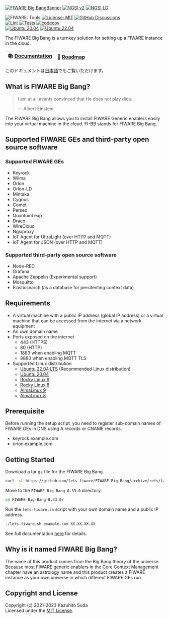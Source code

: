 [![FIWARE Big BangBanner](https://raw.githubusercontent.com/lets-fiware/FIWARE-Big-Bang/gh-pages/images/FIWARE-Big-Bang-non-free.png)](https://www.letsfiware.jp/)
[![NGSI v2](https://img.shields.io/badge/NGSI-v2-5dc0cf.svg)](https://fiware-ges.github.io/orion/api/v2/stable/)
[![NGSI LD](https://img.shields.io/badge/NGSI-LD-d6604d.svg)](https://www.etsi.org/deliver/etsi_gs/CIM/001_099/009/01.05.01_60/gs_CIM009v010501p.pdf)

![FIWARE: Tools](https://nexus.lab.fiware.org/repository/raw/public/badges/chapters/deployment-tools.svg)
[![License: MIT](https://img.shields.io/github/license/lets-fiware/FIWARE-Big-Bang.svg)](https://opensource.org/licenses/MIT)
[![GitHub Discussions](https://img.shields.io/github/discussions/lets-fiware/FIWARE-Big-Bang)](https://github.com/lets-fiware/FIWARE-Big-Bang/discussions)
<br/>
[![Lint](https://github.com/lets-fiware/FIWARE-Big-Bang/actions/workflows/lint.yml/badge.svg)](https://github.com/lets-fiware/FIWARE-Big-Bang/actions/workflows/lint.yml)
[![Tests](https://github.com/lets-fiware/FIWARE-Big-Bang/actions/workflows/ubuntu-latest.yml/badge.svg)](https://github.com/lets-fiware/FIWARE-Big-Bang/actions/workflows/ubuntu-latest.yml)
[![codecov](https://codecov.io/gh/lets-fiware/FIWARE-Big-Bang/branch/main/graph/badge.svg?token=OHFTT6TUIS)](https://codecov.io/gh/lets-fiware/FIWARE-Big-Bang)
<br/>
[![Ubuntu 20.04](https://github.com/lets-fiware/FIWARE-Big-Bang/actions/workflows/ubuntu-20.04.yml/badge.svg)](https://github.com/lets-fiware/FIWARE-Big-Bang/actions/workflows/ubuntu-20.04.yml)
[![Ubuntu 22.04](https://github.com/lets-fiware/FIWARE-Big-Bang/actions/workflows/ubuntu-22.04.yml/badge.svg)](https://github.com/lets-fiware/FIWARE-Big-Bang/actions/workflows/ubuntu-22.04.yml)
<br/>

The FIWARE Big Bang is a turnkey solution for setting up a FIWARE instance in the cloud.

| :books: [Documentation](https://fi-bb.letsfiware.jp/) | :dart: [Roadmap](./ROADMAP.md) |
|-------------------------------------------------------|--------------------------------|

このドキュメントは[日本語](./README.ja.md)でもご覧いただけます。

## What is FIWARE Big Bang?

> I am at all events convinced that He does not play dice.
>
> — Albert Einstein

The FIWARE Big Bang allows you to install FIWARE Generic enablers easily into your virtual machine in the cloud.
FI-BB stands for FIWARE Big Bang.

## Supported FIWARE GEs and third-party open source software

### Supported FIWARE GEs

-   Keyrock
-   Wilma
-   Orion
-   Orion-LD
-   Mintaka
-   Cygnus
-   Comet
-   Perseo
-   QuantumLeap
-   Draco
-   WireCloud
-   Ngsiproxy
-   IoT Agent for UltraLight (over HTTP and MQTT)
-   IoT Agent for JSON (over HTTP and MQTT)

### Supported third-party open source software

-   Node-RED
-   Grafana
-   Apache Zeppelin (Experimental support)
-   Mosquitto
-   Elasticsearch (as a database for persitenting context data)

## Requirements

-   A virtual machine with a public IP address (global IP address) or a virtual machine that can be accessed
    from the Internet via a network equipment
-   An own domain name
-   Ports exposed on the internet
    -   443 (HTTPS)
    -   80 (HTTP)
    -   1883 when enabling MQTT
    -   8883 when enabling MQTT TLS
-   Supported Linux distribution
    -   [Ubuntu 22.04 LTS](https://github.com/lets-fiware/FIWARE-Big-Bang/discussions/304) (Recommended Linux distribution)
    -   [Ubuntu 20.04](https://github.com/lets-fiware/FIWARE-Big-Bang/discussions/305)
    -   [Rocky Linux 9](https://github.com/lets-fiware/FIWARE-Big-Bang/discussions/306)
    -   [Rocky Linux 8](https://github.com/lets-fiware/FIWARE-Big-Bang/discussions/309)
    -   [AlmaLinux 9](https://github.com/lets-fiware/FIWARE-Big-Bang/discussions/307)
    -   [AlmaLinux 8](https://github.com/lets-fiware/FIWARE-Big-Bang/discussions/308)

## Prerequisite

Before running the setup script, you need to register sub-domain names of FIWARE GEs in DNS using A records
or CNAME records.

-   keyrock.example.com
-   orion.example.com

## Getting Started

Download a tar.gz file for the FIWARE Big Bang.

```bash
curl -sL https://github.com/lets-fiware/FIWARE-Big-Bang/archive/refs/tags/v0.33.0.tar.gz | tar zxf -
```

Move to the `FIWARE-Big-Bang-0.33.0` directory.

```bash
cd FIWARE-Big-Bang-0.33.0/
```

Run the `lets-fiware.sh` script with your own domain name and a public IP address.

```bash
./lets-fiware.sh example.com XX.XX.XX.XX
```

See full documentation [here](https://fi-bb.letsfiware.jp/) for details.

## Why is it named FIWARE Big Bang?

The name of this product comes from the Big Bang theory of the universe. Because most FIWARE generic enablers in
the Core Context Management chapter have an astrology name and this product creates a FIWARE instance as your own
universe in which different FIWARE GEs run.

## Copyright and License

Copyright (c) 2021-2023 Kazuhito Suda<br>
Licensed under the [MIT License](./LICENSE).
